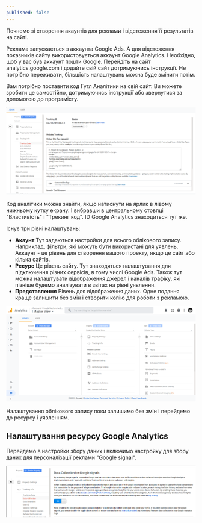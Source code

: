 ```yaml
---
published: false
---
```

Почнемо зі створення акаунтів для реклами і відстеження її результатів на сайті.

Реклама запускається з аккаунта Google Ads. А для відстеження показників сайту використовується аккаунт Google Analytics. Необхідно, щоб у вас був аккаунт пошти Google. Перейдіть на сайт analytics.google.com і додайте свій сайт дотримуючись інструкції. Не потрібно переживати, більшість налаштувань можна буде змінити потім.

Вам потрібно поставити код Гугл Аналітики на свій сайт. Ви можете зробити це самостійно, дотримуючись інструкції або звернутися за допомогою до програмісту.

![Ставимо код Google Analytics](/images/ga1.png)

Код аналітики можна знайти, якщо натиснути на ярлик в лівому нижньому кутку екрану. І вибравши в центральному стовпці "Властивість" і "Трекинг код". ID Google Analytics знаходиться тут же.

Існує три рівні налаштувань:
- **Акаунт**
	Тут задаються настройки для всього облікового запису. Наприклад, фільтри, які можуть бути використані для уявлень. Аккаунт - це рівень для створення вашого проекту, якщо це сайт або кілька сайтів.
- **Ресурс**
	Це рівень сайту. Тут знаходяться налаштування для підключення різних сервісів, в тому числі Google Ads. Також тут можна налаштувати відображення джерел і каналів трафіку, які пізніше будемо аналізувати в звітах на рівні уявлення.
- **Представлення**
    Рівень для відображення даних. Одне подання краще залишити без змін і створити копію для роботи з рекламою.

![Рівні налаштувань Google Analytics](/images/ga2.png)

Налаштування облікового запису поки залишимо без змін і перейдемо до ресурсу і уявленням.

## Налаштування ресурсу Google Analytics

Перейдемо в настройки збору даних і включимо настройку для збору даних для персоналізації реклами "Google signal".

![Google Analytics: Google signal](/images/ga3.png)